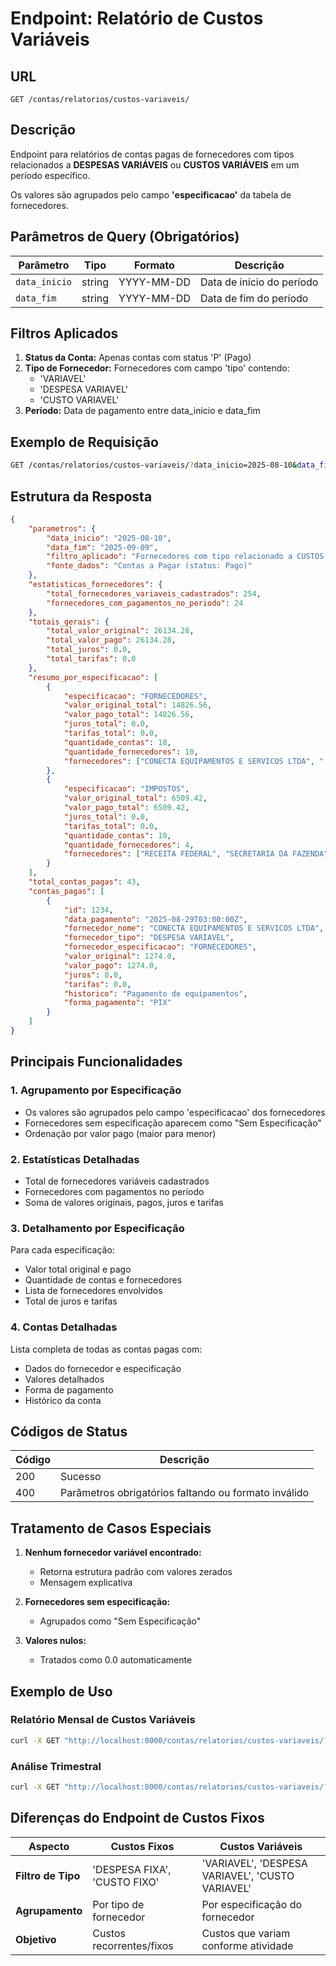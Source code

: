 # Endpoint: Relatório de Custos Variáveis

## **URL**
```
GET /contas/relatorios/custos-variaveis/
```

## **Descrição**
Endpoint para relatórios de contas pagas de fornecedores com tipos relacionados a **DESPESAS VARIÁVEIS** ou **CUSTOS VARIÁVEIS** em um período específico.

Os valores são agrupados pelo campo **'especificacao'** da tabela de fornecedores.

## **Parâmetros de Query (Obrigatórios)**

| Parâmetro | Tipo | Formato | Descrição |
|-----------|------|---------|-----------|
| `data_inicio` | string | YYYY-MM-DD | Data de início do período |
| `data_fim` | string | YYYY-MM-DD | Data de fim do período |

## **Filtros Aplicados**

1. **Status da Conta:** Apenas contas com status 'P' (Pago)
2. **Tipo de Fornecedor:** Fornecedores com campo 'tipo' contendo:
   - 'VARIAVEL'
   - 'DESPESA VARIAVEL' 
   - 'CUSTO VARIAVEL'
3. **Período:** Data de pagamento entre data_inicio e data_fim

## **Exemplo de Requisição**
```bash
GET /contas/relatorios/custos-variaveis/?data_inicio=2025-08-10&data_fim=2025-09-09
```

## **Estrutura da Resposta**

```json
{
    "parametros": {
        "data_inicio": "2025-08-10",
        "data_fim": "2025-09-09",
        "filtro_aplicado": "Fornecedores com tipo relacionado a CUSTOS VARIÁVEIS",
        "fonte_dados": "Contas a Pagar (status: Pago)"
    },
    "estatisticas_fornecedores": {
        "total_fornecedores_variaveis_cadastrados": 254,
        "fornecedores_com_pagamentos_no_periodo": 24
    },
    "totais_gerais": {
        "total_valor_original": 26134.28,
        "total_valor_pago": 26134.28,
        "total_juros": 0.0,
        "total_tarifas": 0.0
    },
    "resumo_por_especificacao": [
        {
            "especificacao": "FORNECEDORES",
            "valor_original_total": 14826.56,
            "valor_pago_total": 14826.56,
            "juros_total": 0.0,
            "tarifas_total": 0.0,
            "quantidade_contas": 18,
            "quantidade_fornecedores": 10,
            "fornecedores": ["CONECTA EQUIPAMENTOS E SERVICOS LTDA", "..."]
        },
        {
            "especificacao": "IMPOSTOS",
            "valor_original_total": 6509.42,
            "valor_pago_total": 6509.42,
            "juros_total": 0.0,
            "tarifas_total": 0.0,
            "quantidade_contas": 10,
            "quantidade_fornecedores": 4,
            "fornecedores": ["RECEITA FEDERAL", "SECRETARIA DA FAZENDA", "..."]
        }
    ],
    "total_contas_pagas": 43,
    "contas_pagas": [
        {
            "id": 1234,
            "data_pagamento": "2025-08-29T03:00:00Z",
            "fornecedor_nome": "CONECTA EQUIPAMENTOS E SERVICOS LTDA",
            "fornecedor_tipo": "DESPESA VARIAVEL",
            "fornecedor_especificacao": "FORNECEDORES",
            "valor_original": 1274.0,
            "valor_pago": 1274.0,
            "juros": 0.0,
            "tarifas": 0.0,
            "historico": "Pagamento de equipamentos",
            "forma_pagamento": "PIX"
        }
    ]
}
```

## **Principais Funcionalidades**

### **1. Agrupamento por Especificação**
- Os valores são agrupados pelo campo 'especificacao' dos fornecedores
- Fornecedores sem especificação aparecem como "Sem Especificação"
- Ordenação por valor pago (maior para menor)

### **2. Estatísticas Detalhadas**
- Total de fornecedores variáveis cadastrados
- Fornecedores com pagamentos no período
- Soma de valores originais, pagos, juros e tarifas

### **3. Detalhamento por Especificação**
Para cada especificação:
- Valor total original e pago
- Quantidade de contas e fornecedores
- Lista de fornecedores envolvidos
- Total de juros e tarifas

### **4. Contas Detalhadas**
Lista completa de todas as contas pagas com:
- Dados do fornecedor e especificação
- Valores detalhados
- Forma de pagamento
- Histórico da conta

## **Códigos de Status**

| Código | Descrição |
|--------|-----------|
| 200 | Sucesso |
| 400 | Parâmetros obrigatórios faltando ou formato inválido |

## **Tratamento de Casos Especiais**

1. **Nenhum fornecedor variável encontrado:**
   - Retorna estrutura padrão com valores zerados
   - Mensagem explicativa

2. **Fornecedores sem especificação:**
   - Agrupados como "Sem Especificação"

3. **Valores nulos:**
   - Tratados como 0.0 automaticamente

## **Exemplo de Uso**

### **Relatório Mensal de Custos Variáveis**
```bash
curl -X GET "http://localhost:8000/contas/relatorios/custos-variaveis/?data_inicio=2025-08-01&data_fim=2025-08-31"
```

### **Análise Trimestral**
```bash
curl -X GET "http://localhost:8000/contas/relatorios/custos-variaveis/?data_inicio=2025-07-01&data_fim=2025-09-30"
```

## **Diferenças do Endpoint de Custos Fixos**

| Aspecto | Custos Fixos | Custos Variáveis |
|---------|--------------|------------------|
| **Filtro de Tipo** | 'DESPESA FIXA', 'CUSTO FIXO' | 'VARIAVEL', 'DESPESA VARIAVEL', 'CUSTO VARIAVEL' |
| **Agrupamento** | Por tipo de fornecedor | Por especificação do fornecedor |
| **Objetivo** | Custos recorrentes/fixos | Custos que variam conforme atividade |
